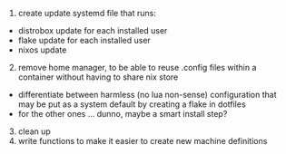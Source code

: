1. create update systemd file that runs:
  - distrobox update for each installed user
  - flake update for each installed user
  - nixos update
2. remove home manager, to be able to reuse .config files within a container without having to share nix store
  - differentiate between harmless (no lua non-sense) configuration that may be put as a system default by creating a flake in dotfiles
  - for the other ones ... dunno, maybe a smart install step?
3. clean up
4. write functions to make it easier to create new machine definitions
